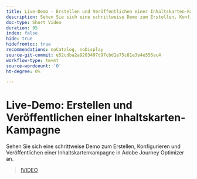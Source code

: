 ```yaml
---
title: Live-Demo - Erstellen und Veröffentlichen einer Inhaltskarten-Kampagne
description: Sehen Sie sich eine schrittweise Demo zum Erstellen, Konfigurieren und Veröffentlichen einer Inhaltskartenkampagne in Adobe Journey Optimizer an.
doc-type: Short Video
duration: 95
index: false
hide: true
hidefromtoc: true
recommendations: noCatalog, noDisplay
source-git-commit: e52cdba2a9203497d97cbd1e75c81e3e4e556ac4
workflow-type: tm+mt
source-wordcount: '0'
ht-degree: 0%

---
```



# Live-Demo: Erstellen und Veröffentlichen einer Inhaltskarten-Kampagne

Sehen Sie sich eine schrittweise Demo zum Erstellen, Konfigurieren und Veröffentlichen einer Inhaltskartenkampagne in Adobe Journey Optimizer an.

<!-- 62_S603_3442534_94_live-demo-creating-and-publishing-a-content-card-campaign -->
>[!VIDEO](https://video.tv.adobe.com/v/3458208/?learn=on&enablevpops=true)
